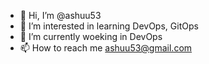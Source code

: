- 👋 Hi, I’m @ashuu53
- 👀 I’m interested in learning DevOps, GitOps
- 🌱 I’m currently woeking in DevOps
- 📫 How to reach me ashuu53@gmail.com

<!---
ashuu53/ashuu53 is a ✨ special ✨ repository because its `README.md` (this file) appears on your GitHub profile.
You can click the Preview link to take a look at your changes.
--->

